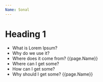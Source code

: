 ```yaml
---
Name: Sonal
---
```

# Heading 1

- What is Lorem Ipsum?
- Why do we use it?
- Where does it come from? {{page.Name}}
- Where can I get some?
- How can I get some?
- Why should I get some? {{page.Name}}
